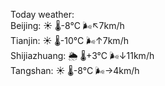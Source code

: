Today weather:  
Beijing: ☀️   🌡️-8°C 🌬️↖7km/h  
Tianjin: ☀️   🌡️-10°C 🌬️↑7km/h  
Shijiazhuang: 🌦   🌡️+3°C 🌬️↓11km/h  
Tangshan: ☀️   🌡️-8°C 🌬️→4km/h  
